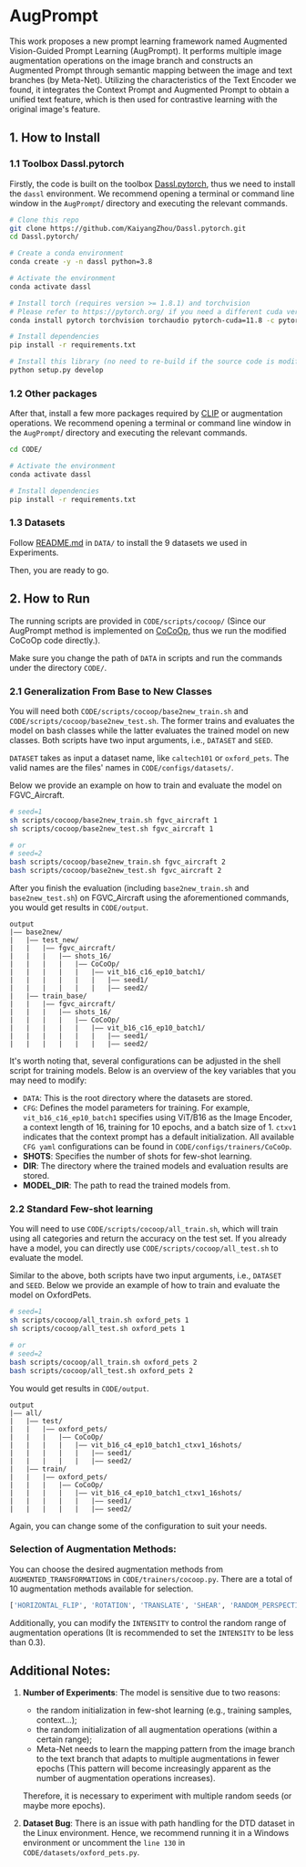# AugPrompt

This work proposes a new prompt learning framework named Augmented Vision-Guided Prompt Learning (AugPrompt). It performs multiple image augmentation operations on the image branch and constructs an Augmented Prompt through semantic mapping between the image and text branches (by Meta-Net). Utilizing the characteristics of the Text Encoder we found, it integrates the Context Prompt and Augmented Prompt to obtain a unified text feature, which is then used for contrastive learning with the original image's feature.



## 1. How to Install

### 1.1 Toolbox Dassl.pytorch

Firstly, the code is built on the toolbox [Dassl.pytorch](https://github.com/KaiyangZhou/Dassl.pytorch), thus we need to install the `dassl` environment. We recommend opening a terminal or command line window in the `AugPrompt`/ directory and executing the relevant commands.

```sh
# Clone this repo
git clone https://github.com/KaiyangZhou/Dassl.pytorch.git
cd Dassl.pytorch/

# Create a conda environment
conda create -y -n dassl python=3.8

# Activate the environment
conda activate dassl

# Install torch (requires version >= 1.8.1) and torchvision
# Please refer to https://pytorch.org/ if you need a different cuda version
conda install pytorch torchvision torchaudio pytorch-cuda=11.8 -c pytorch -c nvidia

# Install dependencies
pip install -r requirements.txt

# Install this library (no need to re-build if the source code is modified)
python setup.py develop
```

### 1.2 Other packages

After that, install a few more packages required by [CLIP](https://github.com/openai/CLIP) or augmentation operations. We recommend opening a terminal or command line window in the `AugPrompt`/ directory and executing the relevant commands.

```sh
cd CODE/

# Activate the environment
conda activate dassl

# Install dependencies
pip install -r requirements.txt
```

### 1.3 Datasets

Follow [README.md](DATA/README.md) in `DATA/` to install the 9 datasets we used in Experiments.

Then, you are ready to go.



## 2. How to Run

The running scripts are provided in `CODE/scripts/cocoop/` (Since our AugPrompt method is implemented on [CoCoOp](https://github.com/KaiyangZhou/CoOp), thus we run the modified CoCoOp code directly.).

Make sure you change the path of `DATA` in scripts and run the commands under the directory `CODE/`.

### 2.1 Generalization From Base to New Classes

You will need both `CODE/scripts/cocoop/base2new_train.sh` and `CODE/scripts/cocoop/base2new_test.sh`. The former trains and evaluates the model on bash classes while the latter evaluates the trained model on new classes. Both scripts have two input arguments, i.e., `DATASET` and `SEED`.

`DATASET` takes as input a dataset name, like `caltech101` or `oxford_pets`. The valid names are the files' names in `CODE/configs/datasets/`.

Below we provide an example on how to train and evaluate the model on FGVC_Aircraft.

```bash
# seed=1
sh scripts/cocoop/base2new_train.sh fgvc_aircraft 1
sh scripts/cocoop/base2new_test.sh fgvc_aircraft 1

# or 
# seed=2
bash scripts/cocoop/base2new_train.sh fgvc_aircraft 2
bash scripts/cocoop/base2new_test.sh fgvc_aircraft 2
```

After you finish the evaluation (including `base2new_train.sh` and `base2new_test.sh`) on FGVC_Aircraft using the aforementioned commands, you would get results in `CODE/output`.

```
output
|–– base2new/
|   |–– test_new/
|   |   |–– fgvc_aircraft/
|   |   |   |–– shots_16/
|   |   |   |   |–– CoCoOp/
|   |   |   |   |   |–– vit_b16_c16_ep10_batch1/
|   |   |   |   |   |   |–– seed1/
|   |   |   |   |   |   |–– seed2/
|   |–– train_base/
|   |   |–– fgvc_aircraft/
|   |   |   |–– shots_16/
|   |   |   |   |–– CoCoOp/
|   |   |   |   |   |–– vit_b16_c16_ep10_batch1/
|   |   |   |   |   |   |–– seed1/
|   |   |   |   |   |   |–– seed2/
```

It's worth noting that, several configurations can be adjusted in the shell script for training models. Below is an overview of the key variables that you may need to modify:

- `DATA`: This is the root directory where the datasets are stored.
- `CFG`: Defines the model parameters for training. For example, `vit_b16_c16_ep10_batch1` specifies using ViT/B16 as the Image Encoder, a context length of 16, training for 10 epochs, and a batch size of 1. `ctxv1` indicates that the context prompt has a default initialization. All available `CFG yaml` configurations can be found in `CODE/configs/trainers/CoCoOp`.
- **SHOTS**: Specifies the number of shots for few-shot learning.
- **DIR**: The directory where the trained models and evaluation results are stored.
- **MODEL_DIR**: The path to read the trained models from.

### 2.2 Standard Few-shot learning

You will need to use `CODE/scripts/cocoop/all_train.sh`, which will train using all categories and return the accuracy on the test set. If you already have a model, you can directly use `CODE/scripts/cocoop/all_test.sh` to evaluate the model. 

Similar to the above, both scripts have two input arguments, i.e., `DATASET` and `SEED`. Below we provide an example of how to train and evaluate the model on OxfordPets.

```bash
# seed=1
sh scripts/cocoop/all_train.sh oxford_pets 1
sh scripts/cocoop/all_test.sh oxford_pets 1

# or 
# seed=2
bash scripts/cocoop/all_train.sh oxford_pets 2
bash scripts/cocoop/all_test.sh oxford_pets 2
```

You would get results in `CODE/output`.

```
output
|–– all/
|   |–– test/
|   |   |–– oxford_pets/
|   |   |   |–– CoCoOp/
|   |   |   |   |–– vit_b16_c4_ep10_batch1_ctxv1_16shots/
|   |   |   |   |   |–– seed1/
|   |   |   |   |   |–– seed2/
|   |–– train/
|   |   |–– oxford_pets/
|   |   |   |–– CoCoOp/
|   |   |   |   |–– vit_b16_c4_ep10_batch1_ctxv1_16shots/
|   |   |   |   |   |–– seed1/
|   |   |   |   |   |–– seed2/
```

Again, you can change some of the configuration to suit your needs.

### Selection of Augmentation Methods:

You can choose the desired augmentation methods from `AUGMENTED_TRANSFORMATIONS` in `CODE/trainers/cocoop.py`. There are a total of 10 augmentation methods available for selection.

```python
['HORIZONTAL_FLIP', 'ROTATION', 'TRANSLATE', 'SHEAR', 'RANDOM_PERSPECTIVE', 'CROP', 'RANDOM_ERASING', 'RANDOM_EQUALIZE', 'COLOR_JITTER', 'ANIME_GAN']
```

Additionally, you can modify the `INTENSITY` to control the random range of augmentation operations (It is recommended to set the `INTENSITY` to be less than 0.3). 



## Additional Notes:

1. **Number of Experiments**: The model is sensitive due to two reasons: 
   - the random initialization in few-shot learning (e.g., training samples, context...);
   - the random initialization of all augmentation operations (within a certain range);
   - Meta-Net needs to learn the mapping pattern from the image branch to the text branch that adapts to multiple augmentations in fewer epochs (This pattern will become increasingly apparent as the number of augmentation operations increases).

   Therefore, it is necessary to experiment with multiple random seeds (or maybe more epochs).

2. **Dataset Bug**: There is an issue with path handling for the DTD dataset in the Linux environment. Hence, we recommend running it in a Windows environment or uncomment the `line 130` in `CODE/datasets/oxford_pets.py`.
